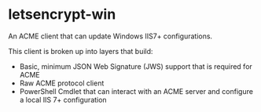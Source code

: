 # letsencrypt-win
An ACME client that can update Windows IIS7+ configurations.

This client is broken up into layers that build:
* Basic, minimum JSON Web Signature (JWS) support that is required for ACME
* Raw ACME protocol client
* PowerShell Cmdlet that can interact with an ACME server and configure a local IIS 7+ configuration



